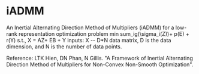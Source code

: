 # iADMM
An Inertial Alternating Direction Method of Multipliers (iADMM) for a low-rank representation optimization problem
min sum_ig(\sigma_i(Z))+ p(E) + r(Y)
s.t., X = AZ+ EB + Y 
inputs:
X -- D*N data matrix, D is the data dimension, and N is the number of data points.

Reference: LTK Hien, DN Phan, N Gillis. "A Framework of Inertial Alternating Direction Method of Multipliers for Non-Convex Non-Smooth Optimization".
